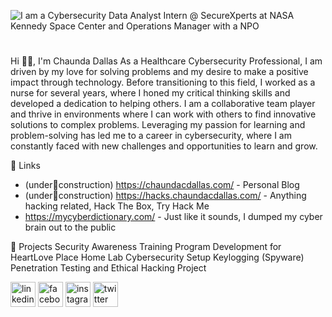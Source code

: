 ![I am a Cybersecurity Data Analyst Intern @ SecureXperts at NASA Kennedy Space Center and Operations Manager with a NPO](https://github.com/cdallas1/cdallas1/blob/main/health%20cyber.jpeg)

# 
Hi 👋🏽, I'm Chaunda Dallas
As a Healthcare Cybersecurity Professional, I am driven by my love for solving problems and my desire to make a positive impact through technology. Before transitioning to this field, I worked as a nurse for several years, where I honed my critical thinking skills and developed a dedication to helping others. I am a collaborative team player and thrive in environments where I can work with others to find innovative solutions to complex problems. Leveraging my passion for learning and problem-solving has led me to a career in cybersecurity, where I am constantly faced with new challenges and opportunities to learn and grow.

🔗 Links
- (under🚧construction) https://chaundacdallas.com/ - Personal Blog
- (under🚧construction) https://hacks.chaundacdallas.com/ - Anything hacking related, Hack The Box, Try Hack Me 
- https://mycyberdictionary.com/ - Just like it sounds, I dumped my cyber brain out to the public

🧪 Projects
Security Awareness Training Program Development for HeartLove Place
Home Lab Cybersecurity Setup
Keylogging (Spyware)
Penetration Testing and Ethical Hacking Project

[<img src='https://cdn.jsdelivr.net/npm/simple-icons@3.0.1/icons/linkedin.svg' alt='linkedin' height='40'>](https://www.linkedin.com/in/chaundacdallas/)  [<img src='https://cdn.jsdelivr.net/npm/simple-icons@3.0.1/icons/facebook.svg' alt='facebook' height='40'>](https://www.facebook.com/mscdallas)  [<img src='https://cdn.jsdelivr.net/npm/simple-icons@3.0.1/icons/instagram.svg' alt='instagram' height='40'>](https://www.instagram.com/ceeceedee21/)  [<img src='https://cdn.jsdelivr.net/npm/simple-icons@3.0.1/icons/twitter.svg' alt='twitter' height='40'>](https://twitter.com/chaunean)  
